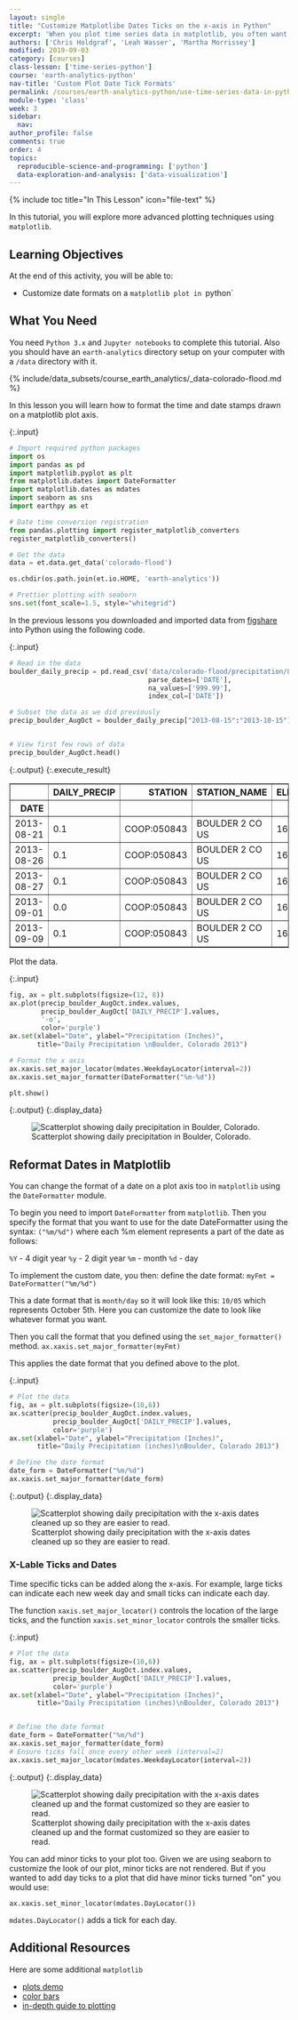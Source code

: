 ```yaml
---
layout: single
title: "Customize Matplotlibe Dates Ticks on the x-axis in Python"
excerpt: 'When you plot time series data in matplotlib, you often want to customize the date format that is presented on the plot. Learn how to customize the date format in a Python matplotlib plot.'
authors: ['Chris Holdgraf', 'Leah Wasser', 'Martha Morrissey']
modified: 2019-09-03
category: [courses]
class-lesson: ['time-series-python']
course: 'earth-analytics-python'
nav-title: 'Custom Plot Date Tick Formats'
permalink: /courses/earth-analytics-python/use-time-series-data-in-python/customize-dates--matplotlib-plots-python/
module-type: 'class'
week: 3
sidebar:
  nav:
author_profile: false
comments: true
order: 4
topics:
  reproducible-science-and-programming: ['python']
  data-exploration-and-analysis: ['data-visualization']
---
```


{% include toc title="In This Lesson" icon="file-text" %}

In this tutorial, you will explore more advanced plotting techniques using `matplotlib`.

<div class='notice--success' markdown="1">

## <i class="fa fa-graduation-cap" aria-hidden="true"></i> Learning Objectives

At the end of this activity, you will be able to:

* Customize date formats on a `matplotlib plot in `python`

## <i class="fa fa-check-square-o fa-2" aria-hidden="true"></i> What You Need

You need `Python 3.x` and `Jupyter notebooks` to complete this tutorial. Also you should have an `earth-analytics` directory setup on your computer with a `/data` directory with it.

{% include/data_subsets/course_earth_analytics/_data-colorado-flood.md %}

</div>

In this lesson you will learn how to format the time and date stamps drawn on a matplotlib plot axis.

{:.input}
```python
# Import required python packages
import os
import pandas as pd
import matplotlib.pyplot as plt
from matplotlib.dates import DateFormatter
import matplotlib.dates as mdates
import seaborn as sns
import earthpy as et

# Date time conversion registration
from pandas.plotting import register_matplotlib_converters
register_matplotlib_converters()

# Get the data
data = et.data.get_data('colorado-flood')

os.chdir(os.path.join(et.io.HOME, 'earth-analytics'))

# Prettier plotting with seaborn
sns.set(font_scale=1.5, style="whitegrid")
```

In the previous lessons you downloaded and imported data from [figshare](https://figshare.com/authors/_/3386570) into Python using the following code.

{:.input}
```python
# Read in the data
boulder_daily_precip = pd.read_csv('data/colorado-flood/precipitation/805325-precip-dailysum-2003-2013.csv',
                                   parse_dates=['DATE'],
                                   na_values=['999.99'],
                                   index_col=['DATE'])

# Subset the data as we did previously
precip_boulder_AugOct = boulder_daily_precip["2013-08-15":"2013-10-15"]


# View first few rows of data
precip_boulder_AugOct.head()
```

{:.output}
{:.execute_result}



<div>
<style scoped>
    .dataframe tbody tr th:only-of-type {
        vertical-align: middle;
    }

    .dataframe tbody tr th {
        vertical-align: top;
    }

    .dataframe thead th {
        text-align: right;
    }
</style>
<table border="1" class="dataframe">
  <thead>
    <tr style="text-align: right;">
      <th></th>
      <th>DAILY_PRECIP</th>
      <th>STATION</th>
      <th>STATION_NAME</th>
      <th>ELEVATION</th>
      <th>LATITUDE</th>
      <th>LONGITUDE</th>
      <th>YEAR</th>
      <th>JULIAN</th>
    </tr>
    <tr>
      <th>DATE</th>
      <th></th>
      <th></th>
      <th></th>
      <th></th>
      <th></th>
      <th></th>
      <th></th>
      <th></th>
    </tr>
  </thead>
  <tbody>
    <tr>
      <td>2013-08-21</td>
      <td>0.1</td>
      <td>COOP:050843</td>
      <td>BOULDER 2 CO US</td>
      <td>1650.5</td>
      <td>40.0338</td>
      <td>-105.2811</td>
      <td>2013</td>
      <td>233</td>
    </tr>
    <tr>
      <td>2013-08-26</td>
      <td>0.1</td>
      <td>COOP:050843</td>
      <td>BOULDER 2 CO US</td>
      <td>1650.5</td>
      <td>40.0338</td>
      <td>-105.2811</td>
      <td>2013</td>
      <td>238</td>
    </tr>
    <tr>
      <td>2013-08-27</td>
      <td>0.1</td>
      <td>COOP:050843</td>
      <td>BOULDER 2 CO US</td>
      <td>1650.5</td>
      <td>40.0338</td>
      <td>-105.2811</td>
      <td>2013</td>
      <td>239</td>
    </tr>
    <tr>
      <td>2013-09-01</td>
      <td>0.0</td>
      <td>COOP:050843</td>
      <td>BOULDER 2 CO US</td>
      <td>1650.5</td>
      <td>40.0338</td>
      <td>-105.2811</td>
      <td>2013</td>
      <td>244</td>
    </tr>
    <tr>
      <td>2013-09-09</td>
      <td>0.1</td>
      <td>COOP:050843</td>
      <td>BOULDER 2 CO US</td>
      <td>1650.5</td>
      <td>40.0338</td>
      <td>-105.2811</td>
      <td>2013</td>
      <td>252</td>
    </tr>
  </tbody>
</table>
</div>





Plot the data.

{:.input}
```python
fig, ax = plt.subplots(figsize=(12, 8))
ax.plot(precip_boulder_AugOct.index.values,
        precip_boulder_AugOct['DAILY_PRECIP'].values,
        '-o',
        color='purple')
ax.set(xlabel="Date", ylabel="Precipitation (Inches)",
       title="Daily Precipitation \nBoulder, Colorado 2013")

# Format the x axis
ax.xaxis.set_major_locator(mdates.WeekdayLocator(interval=2))
ax.xaxis.set_major_formatter(DateFormatter("%m-%d"))

plt.show()
```

{:.output}
{:.display_data}

<figure>

<img src = "{{ site.url }}/images/courses/earth-analytics-python/03-intro-to-python-and-time-series-data/plot-time-series-handle-dates/2018-02-05-ts04-customize-date-axes-matplotlib/2018-02-05-ts04-customize-date-axes-matplotlib_6_0.png" alt = "Scatterplot showing daily precipitation in Boulder, Colorado.">
<figcaption>Scatterplot showing daily precipitation in Boulder, Colorado.</figcaption>

</figure>




## Reformat Dates in Matplotlib

You can change the format of a date on a plot axis too in `matplotlib` using the `DateFormatter` module.

To begin you need to import `DateFormatter` from `matplotlib`. Then you specify the format that you want to use for the date DateFormatter using the syntax: `("%m/%d")` where each %m element represents a part of the date as follows:

`%Y` - 4 digit year
`%y` - 2 digit year
`%m` - month
`%d` - day

To implement the custom date, you then:
define the date format: `myFmt = DateFormatter("%m/%d")`

This a date format that is `month/day` so it will look like this: `10/05` which represents October 5th.
Here you can customize the date to look like whatever format you want. 

Then you call the format that you defined using the `set_major_formatter()` method. 
`ax.xaxis.set_major_formatter(myFmt)`

This applies the date format that you defined above to the plot. 


{:.input}
```python
# Plot the data
fig, ax = plt.subplots(figsize=(10,6))
ax.scatter(precip_boulder_AugOct.index.values,
           precip_boulder_AugOct['DAILY_PRECIP'].values,
           color='purple')
ax.set(xlabel="Date", ylabel="Precipitation (Inches)",
       title="Daily Precipitation (inches)\nBoulder, Colorado 2013")

# Define the date format
date_form = DateFormatter("%m/%d")
ax.xaxis.set_major_formatter(date_form)

```

{:.output}
{:.display_data}

<figure>

<img src = "{{ site.url }}/images/courses/earth-analytics-python/03-intro-to-python-and-time-series-data/plot-time-series-handle-dates/2018-02-05-ts04-customize-date-axes-matplotlib/2018-02-05-ts04-customize-date-axes-matplotlib_8_0.png" alt = "Scatterplot showing daily precipitation with the x-axis dates cleaned up so they are easier to read.">
<figcaption>Scatterplot showing daily precipitation with the x-axis dates cleaned up so they are easier to read.</figcaption>

</figure>




### X-Lable Ticks and Dates

Time specific ticks can be added along the x-axis. For example, large ticks can indicate each new week day and small ticks can indicate each day. 

The function `xaxis.set_major_locator()` controls the location of the large ticks, and the function `xaxis.set_minor_locator` controls the smaller ticks.

{:.input}
```python
# Plot the data
fig, ax = plt.subplots(figsize=(10,6))
ax.scatter(precip_boulder_AugOct.index.values,
           precip_boulder_AugOct['DAILY_PRECIP'].values,
           color='purple')
ax.set(xlabel="Date", ylabel="Precipitation (Inches)",
       title="Daily Precipitation (inches)\nBoulder, Colorado 2013")


# Define the date format
date_form = DateFormatter("%m/%d")
ax.xaxis.set_major_formatter(date_form)
# Ensure ticks fall once every other week (interval=2) 
ax.xaxis.set_major_locator(mdates.WeekdayLocator(interval=2))
```

{:.output}
{:.display_data}

<figure>

<img src = "{{ site.url }}/images/courses/earth-analytics-python/03-intro-to-python-and-time-series-data/plot-time-series-handle-dates/2018-02-05-ts04-customize-date-axes-matplotlib/2018-02-05-ts04-customize-date-axes-matplotlib_10_0.png" alt = "Scatterplot showing daily precipitation with the x-axis dates cleaned up and the format customized so they are easier to read.">
<figcaption>Scatterplot showing daily precipitation with the x-axis dates cleaned up and the format customized so they are easier to read.</figcaption>

</figure>





You can add minor ticks to your plot too. Given we are using seaborn to customize the look of our plot, minor ticks are not rendered. But if you wanted to add day ticks to a plot that did have minor ticks turned "on" you would use:

`ax.xaxis.set_minor_locator(mdates.DayLocator())`

`mdates.DayLocator()` adds a tick for each day. 

<div class="notice--info" markdown="1">

## Additional Resources

Here are some additional `matplotlib` 
* <a href = "https://matplotlib.org/examples/pylab_examples/subplots_demo.html" target = "_blank">plots demo</a>
* <a href = "http://joseph-long.com/writing/colorbars/" target = "_blank">color bars</a> 
* <a href = "https://realpython.com/blog/python/python-matplotlib-guide/" target = "_blank">in-depth guide to plotting</a> 
</div>
